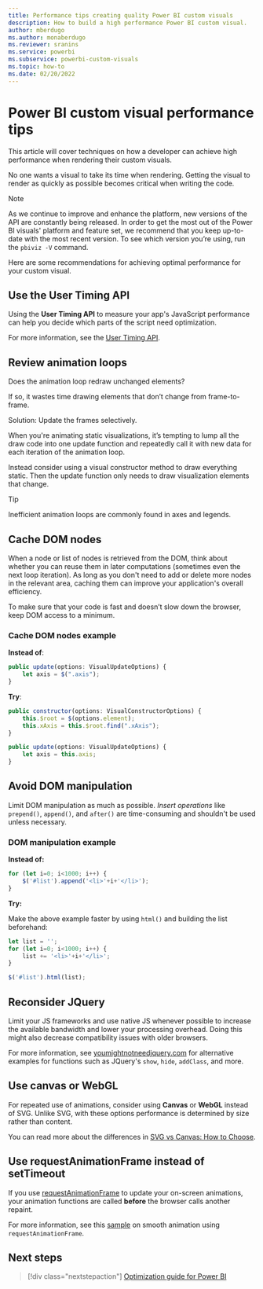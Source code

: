 ```yaml
---
title: Performance tips creating quality Power BI custom visuals
description: How to build a high performance Power BI custom visual.
author: mberdugo
ms.author: monaberdugo
ms.reviewer: sranins
ms.service: powerbi
ms.subservice: powerbi-custom-visuals
ms.topic: how-to
ms.date: 02/20/2022
---
```

# Power BI custom visual performance tips

This article will cover techniques on how a developer can achieve high performance when rendering their custom visuals.

No one wants a visual to take its time when rendering. Getting the visual to render as quickly as possible becomes critical when writing the code.

> [!NOTE]
> As we continue to improve and enhance the platform, new versions of the API are constantly being released. In order to get the most out of the Power BI visuals' platform and feature set, we recommend that you keep up-to-date with the most recent version. To see which version you’re using, run the `pbiviz -V` command.

Here are some recommendations for achieving optimal performance for your custom visual.

## Use the User Timing API

Using the **User Timing API** to measure your app's JavaScript performance can help you decide which parts of the script need optimization.

For more information, see the [User Timing API](https://msdn.microsoft.com/library/hh772738(v=vs.85).aspx).

## Review animation loops

Does the animation loop redraw unchanged elements?

 If so, it wastes time drawing elements that don’t change from frame-to-frame.

Solution: Update the frames selectively.

When you're animating static visualizations, it’s tempting to lump all the draw code into one update function and repeatedly call it with new data for each iteration of the animation loop.

Instead consider using a visual constructor method to draw everything static. Then the update function only needs to draw visualization elements that change.

   > [!TIP]
   > Inefficient animation loops are commonly found in axes and legends.

## Cache DOM nodes

When a node or list of nodes is retrieved from the DOM, think about whether you can reuse them in later computations (sometimes even the next loop iteration). As long as you don't need to add or delete more nodes in the relevant area, caching them can improve your application's overall efficiency.

To make sure that your code is fast and doesn’t slow down the browser, keep DOM access to a minimum.

### Cache DOM nodes example

**Instead of**:

   ```javascript
   public update(options: VisualUpdateOptions) { 
       let axis = $(".axis"); 
   }
   ```

**Try**:

   ```javascript
   public constructor(options: VisualConstructorOptions) { 
       this.$root = $(options.element); 
       this.xAxis = this.$root.find(".xAxis"); 
   } 
 
   public update(options: VisualUpdateOptions) { 
       let axis = this.axis; 
   }
   ```

## Avoid DOM manipulation

Limit DOM manipulation as much as possible.  *Insert operations* like `prepend()`, `append()`, and `after()` are time-consuming and shouldn't be used unless necessary.

### DOM manipulation example

**Instead of:**

  ```javascript
  for (let i=0; i<1000; i++) { 
      $('#list').append('<li>'+i+'</li>');
  }
  ```

**Try:**

Make the above example faster by using `html()` and building the list beforehand:

  ```javascript
  let list = ''; 
  for (let i=0; i<1000; i++) { 
      list += '<li>'+i+'</li>'; 
  } 

  $('#list').html(list); 
  ```

## Reconsider JQuery

Limit your JS frameworks and use native JS whenever possible to increase the available bandwidth and lower your processing overhead. Doing this might also decrease compatibility issues with older browsers.

For more information, see [youmightnotneedjquery.com](http://youmightnotneedjquery.com/) for alternative examples for functions such as JQuery's `show`, `hide`, `addClass`, and more.  

## Use canvas or WebGL

For repeated use of animations, consider using **Canvas** or **WebGL** instead of SVG. Unlike SVG, with these options performance is determined by size rather than content.

You can read more about the differences in [SVG vs Canvas: How to Choose](/previous-versions/windows/internet-explorer/ie-developer/samples/gg193983(v=vs.85)).

## Use requestAnimationFrame instead of setTimeout

If you use [requestAnimationFrame](https://www.w3.org/TR/animation-timing/) to update your on-screen animations, your animation functions are called **before** the browser calls another repaint.

For more information, see this [sample](https://testdrive-archive.azurewebsites.net/Graphics/RequestAnimationFrame/Default.html) on smooth animation using `requestAnimationFrame`.

## Next steps

>[!div class="nextstepaction"]
>[Optimization guide for Power BI](../../guidance/power-bi-optimization.md)
